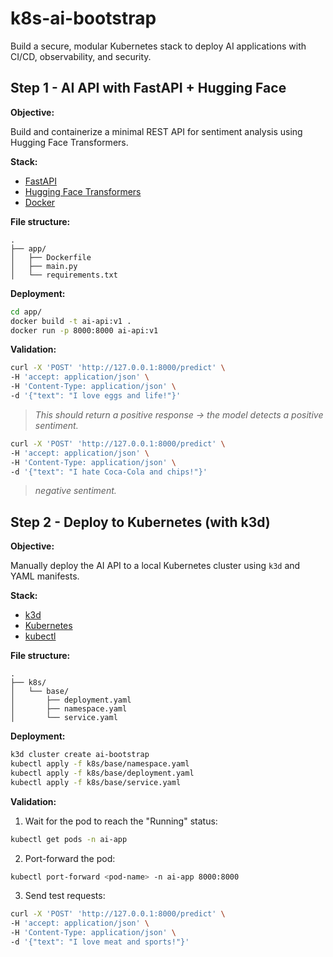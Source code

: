 # k8s-ai-bootstrap

Build a secure, modular Kubernetes stack to deploy AI applications with CI/CD, observability, and security.

## Step 1 - AI API with FastAPI + Hugging Face

**Objective:**

Build and containerize a minimal REST API for sentiment analysis using Hugging Face Transformers.

**Stack:**

- [FastAPI](https://fastapi.tiangolo.com/)
- [Hugging Face Transformers](https://huggingface.co/)
- [Docker](https://www.docker.com/)

**File structure:**

```
.
├── app/
│   ├── Dockerfile
│   ├── main.py
│   └── requirements.txt
```

**Deployment:**

```bash
cd app/
docker build -t ai-api:v1 .
docker run -p 8000:8000 ai-api:v1
````

**Validation:**

```bash
curl -X 'POST' 'http://127.0.0.1:8000/predict' \
-H 'accept: application/json' \
-H 'Content-Type: application/json' \
-d '{"text": "I love eggs and life!"}'
```

> *This should return a positive response → the model detects a positive sentiment.*

```bash
curl -X 'POST' 'http://127.0.0.1:8000/predict' \
-H 'accept: application/json' \
-H 'Content-Type: application/json' \
-d '{"text": "I hate Coca-Cola and chips!"}'
```

> *negative sentiment.*

## Step 2 - Deploy to Kubernetes (with k3d)

**Objective:**

Manually deploy the AI API to a local Kubernetes cluster using `k3d` and YAML manifests.

**Stack:**

- [k3d](https://k3d.io/)
- [Kubernetes](https://kubernetes.io/)
- [kubectl](https://kubernetes.io/docs/reference/kubectl/overview/)

**File structure:**

```
.
├── k8s/
│   └── base/
│       ├── deployment.yaml
│       ├── namespace.yaml
│       └── service.yaml
```

**Deployment:**

```bash
k3d cluster create ai-bootstrap
kubectl apply -f k8s/base/namespace.yaml
kubectl apply -f k8s/base/deployment.yaml
kubectl apply -f k8s/base/service.yaml
````

**Validation:**

1. Wait for the pod to reach the "Running" status:

```bash
kubectl get pods -n ai-app
```

2. Port-forward the pod:

```bash
kubectl port-forward <pod-name> -n ai-app 8000:8000
```

3. Send test requests:

```bash
curl -X 'POST' 'http://127.0.0.1:8000/predict' \
-H 'accept: application/json' \
-H 'Content-Type: application/json' \
-d '{"text": "I love meat and sports!"}'
```
